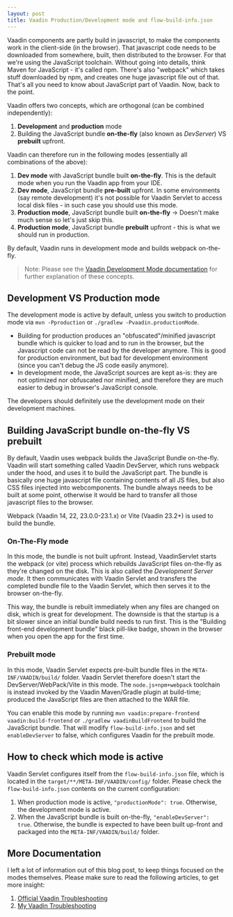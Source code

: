 ```yaml
---
layout: post
title: Vaadin Production/Development mode and flow-build-info.json
---
```


Vaadin components are partly build in javascript, to make the components work in the client-side (in the browser).
That javascript code needs to be downloaded from somewhere, built, then distributed to the browser.
For that we're using the JavaScript toolchain. Without going into details, think Maven for JavaScript - it's called npm.
There's also "webpack" which takes stuff downloaded by npm, and creates one huge javascript file out of that.
That's all you need to know about JavaScript part of Vaadin. Now, back to the point.

Vaadin offers two concepts, which are orthogonal (can be combined independently):

1. **Development** and **production** mode
2. Building the JavaScript bundle **on-the-fly** (also known as *DevServer*) VS **prebuilt** upfront.

Vaadin can therefore run in the following modes (essentially all combinations of the above):

1. **Dev mode** with JavaScript bundle built **on-the-fly**. This is the default mode when you run the Vaadin app from your IDE.
2. **Dev mode**, JavaScript bundle **pre-built** upfront. In some environments (say remote development) it's not possible for Vaadin Servlet
   to access local disk files - in such case you should use this mode.
3. **Production mode**, JavaScript bundle built **on-the-fly** -> Doesn't make much sense so let's just skip this.
4. **Production mode**, JavaScript bundle **prebuilt** upfront - this is what we should run in production.

By default, Vaadin runs in development mode and builds webpack on-the-fly.

> Note: Please see the [Vaadin Development Mode documentation](https://vaadin.com/docs/next/configuration/development-mode)
> for further explanation of these concepts.

## Development VS Production mode

The development mode is active by default, unless you switch to production mode via `mvn -Pproduction`
or `./gradlew -Pvaadin.productionMode`.

* Building for production produces an "obfuscated"/minified javascript bundle which is quicker to load and to run in the browser,
  but the Javascript code can not be read by the developer anymore. This is good for production environment,
  but bad for development environment (since you can't debug the JS code easily anymore).
* In development mode, the JavaScript sources are kept as-is: they are not optimized nor obfuscated nor minified,
  and therefore they are much easier to debug in browser's JavaScript console.

The developers should definitely use the development mode on their development machines.

## Building JavaScript bundle on-the-fly VS prebuilt

By default, Vaadin uses webpack builds the JavaScript Bundle on-the-fly.
Vaadin will start something called Vaadin DevServer, which runs webpack under the hood, and uses it to build
the JavaScript part. The bundle is basically one huge javascript
file containing contents of all JS files, but also CSS files injected into webcomponents.
The bundle always needs to be built at some point,
otherwise it would be hard to transfer all those javascript files to the browser.

Webpack (Vaadin 14, 22, 23.0.0-23.1.x) or Vite (Vaadin 23.2+) is used to build the bundle.

### On-The-Fly mode

In this mode, the bundle is not built upfront. Instead, VaadinServlet starts the webpack (or vite) process
which rebuilds JavaScript files on-the-fly as they're changed on the disk. This is also called the
*Development Server mode*. It then communicates with Vaadin Servlet
and transfers the completed bundle file to the Vaadin Servlet, which then serves it to the browser on-the-fly.

This way, the bundle is rebuilt immediately when any files are changed on disk, which is great for development.
The downside is that the startup is a bit slower since an initial bundle build needs to run first.
This is the "Building front-end development bundle" black pill-like badge, shown in the browser when you open
the app for the first time.

### Prebuilt mode

In this mode, Vaadin Servlet expects pre-built bundle files in the `META-INF/VAADIN/build/` folder.
Vaadin Servlet therefore doesn't start the DevServer/WebPack/Vite in this mode.
The `node.js+npm+webpack` toolchain is instead invoked
by the Vaadin Maven/Gradle plugin at build-time; produced the JavaScript files are then attached to the WAR file.

You can enable this mode by running `mvn vaadin:prepare-frontend vaadin:build-frontend`
or `./gradlew vaadinBuildFrontend` to build the JavaScript bundle.
That will modify `flow-build-info.json` and set `enableDevServer` to false, which configures
Vaadin for the prebuilt mode.

## How to check which mode is active

Vaadin Servlet configures itself from the `flow-build-info.json` file, which is located in the `target/**/META-INF/VAADIN/config/` folder.
Please check the `flow-build-info.json` contents on the current configuration:

1. When production mode is active, `"productionMode": true`. Otherwise, the development mode is active.
2. When the JavaScript bundle is built on-the-fly, `"enableDevServer": true`. Otherwise, the bundle is expected
   to have been built up-front and packaged into the `META-INF/VAADIN/build/` folder.

## More Documentation

I left a lot of information out of this blog post, to keep things focused on the modes themselves.
Please make sure to read the following articles, to get more insight:

1. [Official Vaadin Troubleshooting](https://vaadin.com/docs/latest/production/troubleshooting)
2. [My Vaadin Troubleshooting](../Vaadin-troubleshooting/)
